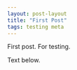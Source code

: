 ```yaml
---
layout: post-layout
title: "First Post"
tags: testing meta
---
```


First post. For testing.

<script src="js/scanline-skybox-perspective-projection.js">
</script>

Text below.
